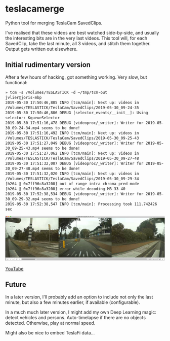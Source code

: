 teslacamerge
============
Python tool for merging TeslaCam SavedClips.

I've realised that these videos are best watched side-by-side, and usually the interesting bits are in the very last videos. This tool will, for each SavedClip, take the last minute, all 3 videos, and stitch them together. Output gets written out elsewhere.

## Initial rudimentary version
After a few hours of hacking, got something working. Very slow, but functional:

```
» tcm -s /Volumes/TESLASTICK -d ~/tmp/tcm-out                                                                                         jvlier@joris-mbp
2019-05-30 17:50:46,805 INFO [tcm/main]: Next up: videos in /Volumes/TESLASTICK/TeslaCam/SavedClips/2019-05-30_09-24-35
2019-05-30 17:50:46,806 DEBUG [selector_events/__init__]: Using selector: KqueueSelector
2019-05-30 17:51:16,478 DEBUG [videoproc/_writer]: Writer for 2019-05-30_09-24-34.mp4 seems to be done!
2019-05-30 17:51:16,492 INFO [tcm/main]: Next up: videos in /Volumes/TESLASTICK/TeslaCam/SavedClips/2019-05-30_09-25-43
2019-05-30 17:51:27,049 DEBUG [videoproc/_writer]: Writer for 2019-05-30_09-25-43.mp4 seems to be done!
2019-05-30 17:51:27,062 INFO [tcm/main]: Next up: videos in /Volumes/TESLASTICK/TeslaCam/SavedClips/2019-05-30_09-27-48
2019-05-30 17:51:32,007 DEBUG [videoproc/_writer]: Writer for 2019-05-30_09-27-48.mp4 seems to be done!
2019-05-30 17:51:32,020 INFO [tcm/main]: Next up: videos in /Volumes/TESLASTICK/TeslaCam/SavedClips/2019-05-30_09-29-34
[h264 @ 0x7ff96c8a3200] out of range intra chroma pred mode
[h264 @ 0x7ff96c8a3200] error while decoding MB 33 40
2019-05-30 17:52:38,534 DEBUG [videoproc/_writer]: Writer for 2019-05-30_09-29-32.mp4 seems to be done!
2019-05-30 17:52:38,547 INFO [tcm/main]: Processing took 111.742426 sec
```

![example-video](example-output-video.jpg?raw=true)

[YouTube](https://www.youtube.com/watch?v=tePUa5mpW2Q&feature=youtu.be)

## Future

In a later version, I'll probably add an option to include not only the last minute, but also a few minutes earlier, if available (configurable).

In a much much later version, I might add my own Deep Learning magic: detect vehicles and persons. Auto-timelapse if there are no objects detected. Otherwise, play at normal speed.

Might also be nice to embed TeslaFi data...
